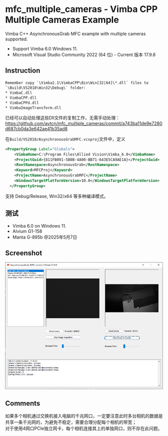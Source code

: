 # mfc_multiple_cameras - Vimba CPP Multiple Cameras Example
Vimba C++ AsynchronousGrab MFC example with multiple cameras supported.

* Support Vimba 6.0 Windows 11.
* Microsoft Visual Studio Community 2022 (64 位) - Current 版本 17.9.6


## Instruction
```
Remember copy `\Vimba2.1\VimbaCPP\Bin\Win[32|64]\*.dll` files to `\Build\VS2010\Win32\Debug\` folder:  
* VimbaC.dll  
* VimbaCPP.dll  
* VimbaCPPd.dll
* VimbaImageTransform.dll  
```
已经可以自动处理这些Dll文件的复制工作，无需手动处理：https://github.com/avtcn/mfc_multiple_cameras/commit/a743ba11de9e7280d687cb0da3e642ae41b35ad8

在`Build/VS2010/AsynchronousGrabMFC.vcxproj`文件中，定义
```xml
<PropertyGroup Label="Globals">
    <VimbaHome>C:\Program Files\Allied Vision\Vimba_6.0</VimbaHome>
    <ProjectGuid>{811FB091-5B0B-4A00-BB71-643E5CA9AE1A}</ProjectGuid>
    <RootNamespace>AsynchronousGrab</RootNamespace>
    <Keyword>MFCProj</Keyword>
    <ProjectName>AsynchronousGrabMFC</ProjectName>
    <WindowsTargetPlatformVersion>10.0</WindowsTargetPlatformVersion>
  </PropertyGroup>
```
  
支持 Debug/Release, Win32/x64 等多种编译模式。


## 测试
* Vimba 6.0 on Windows 11.
* Alvium G1-158
* Manta G-895b  @2025年5月7日



## Screenshot
![](screenshot.png)


## Comments
如果多个相机通过交换机接入电脑的千兆网口，一定要注意此时多台相机的数据是共享一条千兆网的，为避免不稳定，需要合理分配每个相机的带宽；  
对于使用4网口PCIe独立网卡，每个相机连接其上的单独网口，则不存在此问题。
